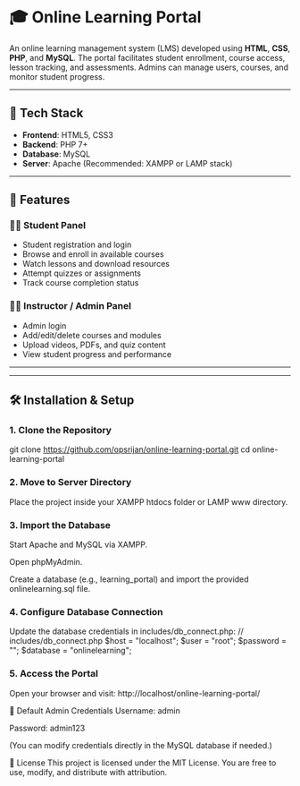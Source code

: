 # 🎓 Online Learning Portal

An online learning management system (LMS) developed using **HTML**, **CSS**, **PHP**, and **MySQL**. The portal facilitates student enrollment, course access, lesson tracking, and assessments. Admins can manage users, courses, and monitor student progress.

---

## 🔧 Tech Stack

- **Frontend**: HTML5, CSS3  
- **Backend**: PHP 7+  
- **Database**: MySQL  
- **Server**: Apache (Recommended: XAMPP or LAMP stack)

---

## 🚀 Features

### 👨‍🎓 Student Panel
- Student registration and login
- Browse and enroll in available courses
- Watch lessons and download resources
- Attempt quizzes or assignments
- Track course completion status

### 🧑‍🏫 Instructor / Admin Panel
- Admin login
- Add/edit/delete courses and modules
- Upload videos, PDFs, and quiz content
- View student progress and performance

---

---

## 🛠️ Installation & Setup

### 1. Clone the Repository

git clone https://github.com/opsrijan/online-learning-portal.git
cd online-learning-portal

### 2. Move to Server Directory
Place the project inside your XAMPP htdocs folder or LAMP www directory.

### 3. Import the Database
Start Apache and MySQL via XAMPP.

Open phpMyAdmin.

Create a database (e.g., learning_portal) and import the provided onlinelearning.sql file.

### 4. Configure Database Connection
Update the database credentials in includes/db_connect.php:
// includes/db_connect.php
$host = "localhost";
$user = "root";
$password = "";
$database = "onlinelearning";

### 5. Access the Portal
Open your browser and visit:
http://localhost/online-learning-portal/

🔐 Default Admin Credentials
Username: admin

Password: admin123

(You can modify credentials directly in the MySQL database if needed.)

📄 License
This project is licensed under the MIT License.
You are free to use, modify, and distribute with attribution.
